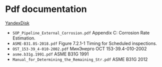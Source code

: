 # Pdf documentation

[YandexDisk](https://disk.yandex.ru/d/zrAzrZ7kFC2N0g)

-   `SOP_Pipeline_External_Corrosion.pdf` Appendix C: Corrosion Rate Estimation.
-   `ASME-B31.8S-2018.pdf` Figure 7.2.1-1 Timing for Scheduled inspections.
-   `OST_153-39_4-010-2002.pdf` МинЭнерго ОСТ 153-39.4-010-2002
-   `asme.b31g.1991.pdf` ASME B31G 1991
-   `Manual_for_Determining_the_Remaining_Str.pdf` ASME B31G 2012
